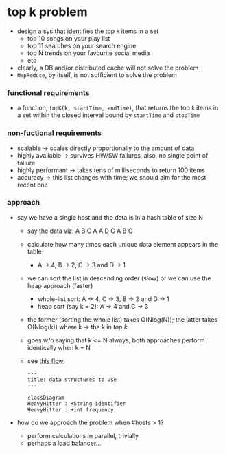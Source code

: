 # top k problem
* design a sys that identifies the top k items in a set
    - top 10 songs on your play list
    - top 11 searches on your search engine
    - top N trends on your favourite social media
    - etc
* clearly, a DB and/or distributed cache will not solve the problem
* `MapReduce`, by itself, is not sufficient to solve the problem
### functional requirements
* a function, `topK(k, startTime, endTime)`, that returns the top `k` items in a set within the closed interval bound by `startTime` and `stopTime`
### non-fuctional requirements
* scalable &rarr; scales directly proportionally to the amount of data
* highly available &rarr; survives HW/SW failures, also, no single point of failure
* highly performant &rarr; takes tens of milliseconds to return 100 items
* accuracy &rarr; this list changes with time; we should aim for the most recent one
### approach
* say we have a single host and the data is in a hash table of size N
    - say the data viz: A B C A A D C A B C
    - calculate how many times each unique data element appears in the table
        * A &rarr; 4, B &rarr; 2, C &rarr;  3 and D &rarr; 1
    - we can sort the list in descending order (slow) or we can use the heap approach (faster)
        * whole-list sort: A &rarr; 4, C &rarr;  3, B &rarr; 2 and D &rarr; 1
        * heap sort (say k = 2): A &rarr; 4 and C &rarr;  3
    - the former (sorting the whole list) takes O(Nlog(N)); the latter takes O(Nlog(k)) where k &rarr; the k  in *top k*
    - goes w/o saying that k <= N always; both approaches perform identically when k = N
    - see [this flow][def]

        ```mermaid
        ---
        title: data structures to use
        ---

        classDiagram
        HeavyHitter : +String identifier
        HeavyHitter : +int frequency
        ```

* how do we approach the problem when #hosts > 1?
    - perform calculations in parallel, trivially
    - perhaps a load balancer...

[def]: ./0-top_k_problem_single_host.java